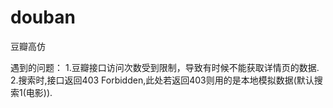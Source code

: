 # douban
豆瓣高仿

遇到的问题：
1.豆瓣接口访问次数受到限制，导致有时候不能获取详情页的数据.
2.搜索时,接口返回403 Forbidden,此处若返回403则用的是本地模拟数据(默认搜索1(电影)).
